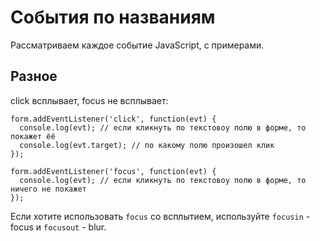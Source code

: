 # События по названиям
Рассматриваем каждое событие JavaScript, с примерами.

## Разное
click всплывает, focus не всплывает:

    form.addEventListener('click', function(evt) {
      console.log(evt); // если кликнуть по текстовоу полю в форме, то покажет ёё
      console.log(evt.target); // по какому полю произошел клик
    });

    form.addEventListener('focus', function(evt) {
      console.log(evt); // если кликнуть по текстовоу полю в форме, то ничего не покажет
    });

Если хотите использовать `focus` со всплытием, используйте `focusin` - focus и `focusout` - blur.
